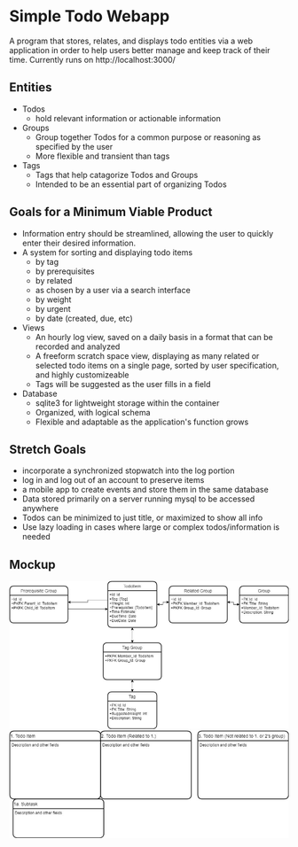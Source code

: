 # Simple Todo Webapp
A program that stores, relates, and displays todo entities via a web application in order to help users better manage and keep track of their time. Currently runs on http://localhost:3000/

## Entities
* Todos
    * hold relevant information or actionable information
* Groups
    * Group together Todos for a common purpose or reasoning as specified by the user
    * More flexible and transient than tags
* Tags
    * Tags that help catagorize Todos and Groups
    * Intended to be an essential part of organizing Todos

## Goals for a Minimum Viable Product
* Information entry should be streamlined, allowing the user to quickly enter their desired information.
* A system for sorting and displaying todo items
    * by tag
    * by prerequisites
    * by related
    * as chosen by a user via a search interface
    * by weight
    * by urgent
    * by date (created, due, etc)
* Views
    * An hourly log view, saved on a daily basis in a format that can be recorded and analyzed
    * A freeform scratch space view, displaying as many related or selected todo items on a single page, sorted by user specification, and highly customizeable
    * Tags will be suggested as the user fills in a field
* Database
    * sqlite3 for lightweight storage within the container
    * Organized, with logical schema
    * Flexible and adaptable as the application's function grows

## Stretch Goals
* incorporate a synchronized stopwatch into the log portion
* log in and log out of an account to preserve items
* a mobile app to create events and store them in the same database
* Data stored primarily on a server running mysql to be accessed anywhere
* Todos can be minimized to just title, or maximized to show all info
* Use lazy loading in cases where large or complex todos/information is needed

## Mockup
<img src='./databaseMockup.jpg' title='DatabaseMockup' alt='A mockup of the database'>

<img src='./model.jpg' title='Model' alt='A mockup of the ui'>
